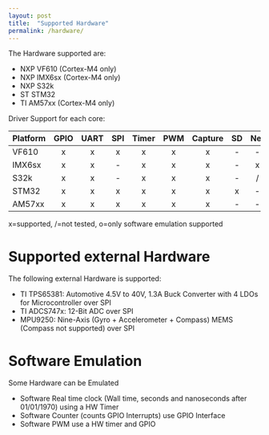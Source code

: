 ```yaml
---
layout: post
title:  "Supported Hardware"
permalink: /hardware/
---
```


The Hardware supported are:
  * NXP VF610 (Cortex-M4 only)
  * NXP IMX6sx (Cortex-M4 only)
  * NXP S32k
  * ST STM32
  * TI AM57xx (Cortex-M4 only)

Driver Support for each core:

| Platform | GPIO | UART | SPI | Timer | PWM | Capture | SD | Net | CAN | Mailbox | Remoteproc |
|----------|:----:|:----:|:---:|:-----:|:---:|:-------:|:--:|:---:|:---:|:-------:|:----------:|
| VF610    |  x   |  x   |  x  |   x   |  x  |    x    | -  |  -  |  -  |    -    |      -     |
| IMX6sx   |  x   |  x   |  -  |   x   |  x  |    x    | -  |  x  |  -  |    x    |      x     |
| S32k     |  x   |  x   |  -  |   x   |  x  |    x    | -  |  /  |  -  |    -    |      -     |
| STM32    |  x   |  x   |  x  |   x   |  x  |    x    | x  |  -  |  -  |    -    |      -     |
| AM57xx   |  x   |  x   |  x  |   x   |  x  |    x    | -  |  -  |  -  |    -    |      -     |


x=supported, /=not tested, o=only software emulation supported

Supported external Hardware
============================

The following external Hardware is supported:

  * TI TPS65381: Automotive 4.5V to 40V, 1.3A Buck Converter with 4 LDOs for Microcontroller over SPI
  * TI ADCS747x: 12-Bit ADC over SPI
  * MPU9250: Nine-Axis (Gyro + Accelerometer + Compass) MEMS (Compass not supported) over SPI


Software Emulation
==================

Some Hardware can be Emulated

  * Software Real time clock (Wall time, seconds and nanoseconds after 01/01/1970) using a HW Timer
  * Software Counter (counts GPIO Interrupts) use GPIO Interface 
  * Software PWM use a HW timer and GPIO
